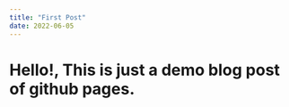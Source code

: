 ```yaml
---
title: "First Post"
date: 2022-06-05
---
```


# Hello!, This is just a demo blog post of github pages.
